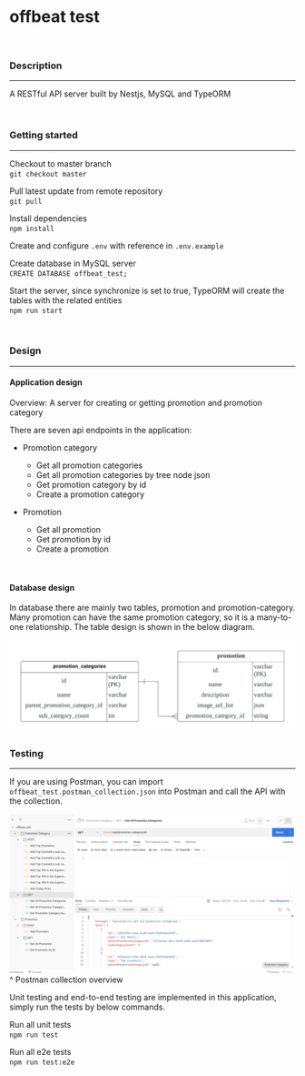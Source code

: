 # offbeat test

<br>

### Description

---

A RESTful API server built by Nestjs, MySQL and TypeORM

<br>

### Getting started

---

Checkout to master branch\
`git checkout master`

Pull latest update from remote repository\
`git pull`

Install dependencies\
`npm install`

Create and configure `.env` with reference in `.env.example`

Create database in MySQL server\
`CREATE DATABASE offbeat_test;`

Start the server, since synchronize is set to true, TypeORM will create the tables with the related entities\
`npm run start`

<br>

### Design

---

#### Application design

Overview:
A server for creating or getting promotion and promotion category

There are seven api endpoints in the application:

-   Promotion category

    -   Get all promotion categories
    -   Get all promotion categories by tree node json
    -   Get promotion category by id
    -   Create a promotion category

-   Promotion

    -   Get all promotion
    -   Get promotion by id
    -   Create a promotion

<br>

#### Database design

In database there are mainly two tables, promotion and promotion-category. Many promotion can have the same promotion category, so it is a many-to-one relationship. The table design is shown in the below diagram.

![Database ERD](db-erd.jpeg)

### Testing

---

If you are using Postman, you can import `offbeat_test.postman_collection.json` into Postman and call the API with the collection.

![Postman collection](/postman-collection.png)
^ Postman collection overview

Unit testing and end-to-end testing are implemented in this application, simply run the tests by below commands.

Run all unit tests\
`npm run test`

Run all e2e tests\
`npm run test:e2e`

<br>
